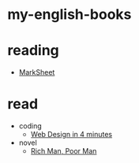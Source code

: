 # my-english-books

# reading
- [MarkSheet](http://marksheet.io)

# read

- coding
  - [Web Design in 4 minutes](http://jgthms.com/web-design-in-4-minutes)
- novel
  - [Rich Man, Poor Man](https://book.douban.com/subject/6134008)
